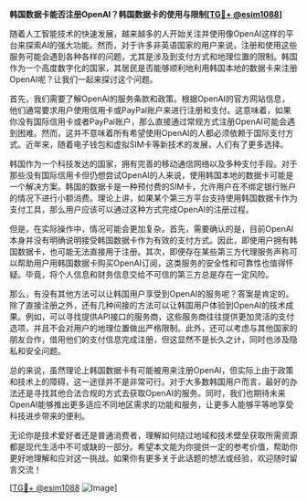 **韩国数据卡能否注册OpenAI？韩国数据卡的使用与限制[[TG💪+ @esim1088](https://t.me/s/esim1088)]**

随着人工智能技术的快速发展，越来越多的人开始关注并使用像OpenAI这样的平台来探索AI的强大功能。然而，对于许多非英语国家的用户来说，注册和使用这些服务可能会遇到各种各样的问题，尤其是涉及到支付方式和地理位置的限制。韩国作为一个高度数字化的国家，其居民是否能够顺利地利用韩国本地的数据卡来注册OpenAI呢？让我们一起来探讨这个问题。

首先，我们需要了解OpenAI的服务条款和政策。根据OpenAI的官方网站信息，他们通常要求用户使用信用卡或PayPal账户来进行注册和支付。这意味着，如果你没有国际信用卡或者PayPal账户，那么直接通过常规方式注册OpenAI可能会遇到困难。然而，这并不意味着所有希望使用OpenAI的人都必须依赖于国际支付方式。近年来，随着电子钱包和虚拟SIM卡等新技术的发展，人们有了更多选择。

韩国作为一个科技发达的国家，拥有完善的移动通信网络以及多种支付手段。对于那些没有国际信用卡但仍想尝试OpenAI的人来说，使用韩国本地的数据卡可能是一个解决方案。韩国的数据卡是一种预付费的SIM卡，允许用户在不绑定银行账户的情况下进行小额消费。理论上讲，如果某个第三方平台支持使用韩国数据卡作为支付工具，那么用户应该可以通过这种方式完成OpenAI的注册过程。

但是，在实际操作中，情况可能会更加复杂。首先，需要确认的是，目前OpenAI本身并没有明确说明接受韩国数据卡作为有效的支付方式。因此，即使用户拥有韩国数据卡，也可能无法直接用于注册。其次，即便存在某些第三方代理服务声称可以帮助用户用韩国数据卡购买OpenAI订阅，这类服务的安全性和可靠性也值得怀疑。毕竟，将个人信息和财务信息交给不可信的第三方总是存在一定风险。

那么，有没有其他方法可以让韩国用户享受到OpenAI的服务呢？答案是肯定的。除了直接注册之外，还有几种间接的方法可以让韩国用户体验到OpenAI的技术成果。例如，可以寻找提供API接口的服务商，这些服务商往往提供更加灵活的支付选项，并且不会对用户的地理位置做出严格限制。此外，还可以考虑与其他国家的朋友合作，借用他们的支付信息完成注册，但这显然不是长久之计，同时也涉及隐私和安全问题。

总的来说，虽然理论上韩国数据卡有可能被用来注册OpenAI，但实际上由于政策和技术上的障碍，这一途径并不是非常可行。对于大多数韩国用户而言，最好的办法还是寻找其他合法合规的方式去获取OpenAI的服务。同时，我们也期待未来OpenAI能够推出更多适应不同地区需求的功能和服务，让更多人能够平等地享受科技进步带来的便利。

无论你是技术爱好者还是普通消费者，理解如何绕过地域和技术壁垒获取所需资源都是现代生活中不可或缺的一部分。希望本文能为你提供一定的参考价值，帮助你更好地理解和应对这一挑战。如果你有更多关于此话题的想法或经验，欢迎随时留言交流！

[[TG💪+ @esim1088](https://t.me/s/esim1088) ![Image](https://i.postimg.cc/4NQfJmqS/Snipaste-2025-05-13-00-14-12.png)]